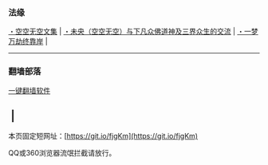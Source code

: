 ### 法缘

[・空空无空文集](https://github.com/lanna2019/lanna2019.github.io/issues/65#issue-454113136) |
[・未央（空空无空）与下凡众佛道神及三界众生的交流](https://github.com/lanna2019/lanna2019.github.io/issues/64#issue-454107840) |
[・一梦万劫终靠岸](https://github.com/lanna2019/lanna2019.github.io/issues/91#issue-454726509) |

-----------------------------------------------------------
### 翻墙部落

[一键翻墙软件](https://github.com/dfh1/fq) 

&nbsp;|&nbsp; 
-----------------------------------------------------------

本页固定短网址：[https://git.io/fjgKm](https://git.io/fjgKm)

QQ或360浏览器流氓拦截请放行。
